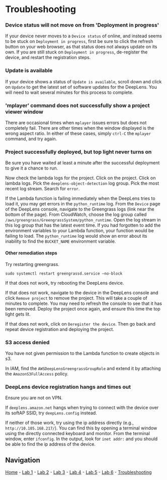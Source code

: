 # Troubleshooting

### Device status will not move on from 'Deployment in progress'

If your device never moves to a `Device status` of online, and instead seems to be stuck on `Deployment in progress`, first be sure to click the refresh button on your web browser, as that status does not always update on its own.  If you are still stuck on `Deployment in progress`, de-register the device, and restart the registration steps.

### Update is available

If your device shows a status of `Update is available`, scroll down and click on `Update` to get the latest set of software updates for the DeepLens.  You will need to wait several minutes for this process to complete.

### 'mplayer' command does not successfully show a project viewer window

There are occasional times when `mplayer` issues errors but does not completely fail.  There are other times when the window displayed is the wrong aspect ratio.  In either of these cases, simply `ctrl-C` the `mplayer` command, and try again.

### Project successfully deployed, but top light never turns on

Be sure you have waited at least a minute after the successful deployment to give it a chance to run.

Now check the lambda logs for the project.  Click on the project.  Click on lambda logs.  Pick the `deeplens-object-detection` log group.  Pick the most recent log stream.  Search for `error`.

If the Lambda function is failing immediately when the DeepLens tries to load it, you may get errors in the `python_runtime` log.  From the `Device` page of the DeepLens console, navigate to the Greengrass logs (link near the bottom of the page).  From CloudWatch, choose the log group called `/aws/greengrass/GreengrassSystem/python_runtime`.  Open the log stream in this log group that has the latest event time.  If you had forgotten to add the environment variables to your Lambda function, your function would be failing to load.  The `python_runtime` log would show an error about its inability to find the `BUCKET_NAME` environment variable.

#### Other remediation steps

Try restarting greengrass.  

```
sudo systemctl restart greengrassd.service —no-block
```

If that does not work, try rebooting the DeepLens device.

If that does not work, navigate to the device in the DeepLens console and click `Remove project` to remove the project.  This will take a couple of minutes to complete.  You may need to refresh the console to see that it has been removed.  Deploy the project once again, and ensure this time the top light gets lit.

If that does not work, click on `Deregister the device`.  Then go back and repeat device registration and deploying the project.

### S3 access denied

You have not given permission to the Lambda function to create objects in s3.

In IAM, find the `AWSDeepLensGreengrassGroupRole` and extend it by attaching the `AmazonS3FullAccess` policy.

### DeepLens device registration hangs and times out

Ensure you are not on VPN.

If `deeplens.amazon.net` hangs when trying to connect with the device over its softAP SSID, try `deepLens.config` instead.

If neither of those work, try using the ip address directly (e.g., `http://10.105.168.217/`).  You can find this by opening a terminal window using the directly connected keyboard and monitor.  From the terminal window, enter `ifconfig`.  In the output, look for `inet addr:` and you should be able to find the ip address of the device.

## Navigation

[Home](../README.md) - [Lab 1](lab1-image-prep.md) - [Lab 2](lab2-train-model.md) - [Lab 3](lab3-host-model.md) - [Lab 4](lab4-trigger-inference-from-s3.md) - [Lab 5](lab5-deeplens-detect-and-classify.md) - [Lab 6](lab6-text-notification.md) - [Troubleshooting](troubleshooting.md)
